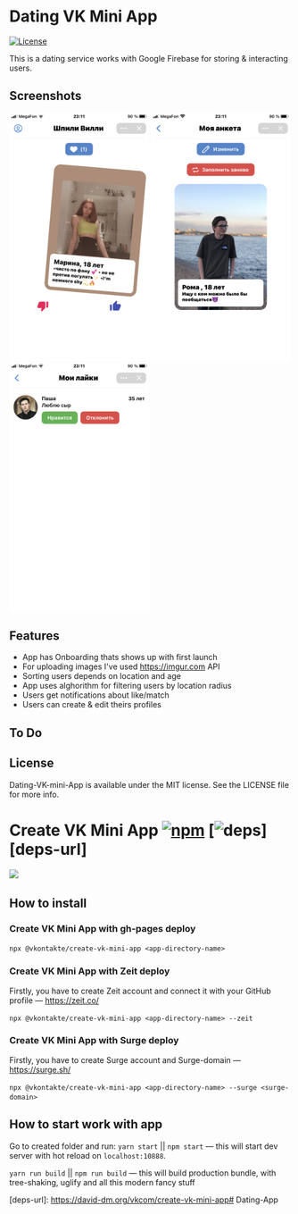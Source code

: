# Dating VK Mini App
[![License](https://img.shields.io/github/license/romarakhlin/Dating-VK-mini-App)](https://github.com/romarakhlin/Dating-VK-mini-App/blob/master/LICENSE)

This is a dating service works with Google Firebase for storing & interacting users.

## Screenshots
<p float="left">
  <img src="/screenshot_1.jpg" width="250" />
  <img src="/screenshot_2.jpg" width="250" /> 
  <img src="/screenshot_3.jpg" width="250" /> 
</p>

## Features
- App has Onboarding thats shows up with first launch
- For uploading images I've used https://imgur.com API
- Sorting users depends on location and age
- App uses alghorithm for filtering users by location radius
- Users get notifications about like/match
- Users can create & edit theirs profiles

## To Do

## License
Dating-VK-mini-App is available under the MIT license. See the LICENSE file for more info.

# Create VK Mini App [![npm][npm]][npm-url] [![deps][deps]][deps-url]
[<img width="134" src="https://vk.com/images/apps/mini_apps/vk_mini_apps_logo.svg">](https://vk.com/services)

## How to install

### Create VK Mini App with gh-pages deploy

`npx @vkontakte/create-vk-mini-app <app-directory-name>`

### Create VK Mini App with Zeit deploy

Firstly, you have to create Zeit account and connect it with your GitHub profile — https://zeit.co/

`npx @vkontakte/create-vk-mini-app <app-directory-name> --zeit`

### Create VK Mini App with Surge deploy

Firstly, you have to create Surge account and Surge-domain — https://surge.sh/

`npx @vkontakte/create-vk-mini-app <app-directory-name> --surge <surge-domain>`

## How to start work with app

Go to created folder and run:
`yarn start` || `npm start` — this will start dev server with hot reload on `localhost:10888`.

`yarn run build` || `npm run build` — this will build production bundle, with tree-shaking, uglify and all this modern fancy stuff

[npm]: https://img.shields.io/npm/v/@vkontakte/create-vk-mini-app.svg
[npm-url]: https://npmjs.com/package/@vkontakte/create-vk-mini-app

[deps]: https://img.shields.io/david/vkcom/create-vk-mini-app.svg
[deps-url]: https://david-dm.org/vkcom/create-vk-mini-app# Dating-App
